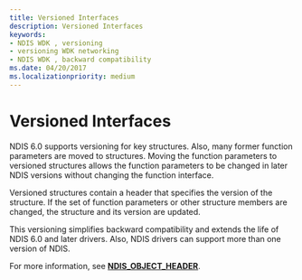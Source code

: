 ```yaml
---
title: Versioned Interfaces
description: Versioned Interfaces
keywords:
- NDIS WDK , versioning
- versioning WDK networking
- NDIS WDK , backward compatibility
ms.date: 04/20/2017
ms.localizationpriority: medium
---
```


# Versioned Interfaces





NDIS 6.0 supports versioning for key structures. Also, many former function parameters are moved to structures. Moving the function parameters to versioned structures allows the function parameters to be changed in later NDIS versions without changing the function interface.

Versioned structures contain a header that specifies the version of the structure. If the set of function parameters or other structure members are changed, the structure and its version are updated.

This versioning simplifies backward compatibility and extends the life of NDIS 6.0 and later drivers. Also, NDIS drivers can support more than one version of NDIS.

For more information, see [**NDIS\_OBJECT\_HEADER**](/windows-hardware/drivers/ddi/ntddndis/ns-ntddndis-_ndis_object_header).

 

